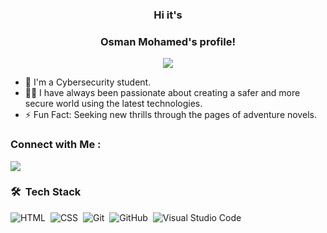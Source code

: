 

<h3 align="center">
  Hi it's 
</h3>
<h3 align="center" color="green">
  Osman Mohamed's profile!
</h3>

<!-- Typing SVG by DenverCoder1 - https://github.com/DenverCoder1/readme-typing-svg -->
<p align="center">
  <a href="https://github.com/DenverCoder1/readme-typing-svg"><img src="https://readme-typing-svg.herokuapp.com/?lines=Cyber-Security%20Engineer;Learning%20Junkie%20and%20A%20Books%20Lover&font=Fira%20Code&center=true&width=440&height=45&color=f75c7e&vCenter=true&size=22"></a>
</p> 

- 🏢 I'm a Cybersecurity student.
- 👨‍💻 I have always been passionate about creating a safer and more secure world using the latest technologies.
- ⚡ Fun Fact: Seeking new thrills through the pages of adventure novels.

### Connect with Me :
<!-- https://www.linkedin.com/in/osmanz/ -->
<a href="https://www.linkedin.com/in/osmanz/" target="_blank"><img src="https://img.shields.io/badge/-Osman%20Mohamed-0077B5?style=for-the-badge&logo=Linkedin&logoColor=white"/></a>
### 🛠 &nbsp;Tech Stack
![HTML](https://img.shields.io/badge/-HTML-05122A?style=flat&logo=HTML5)&nbsp;
![CSS](https://img.shields.io/badge/-CSS-05122A?style=flat&logo=CSS3&logoColor=1572B6)&nbsp;
![Git](https://img.shields.io/badge/-Git-05122A?style=flat&logo=git)&nbsp;
![GitHub](https://img.shields.io/badge/-GitHub-05122A?style=flat&logo=github)&nbsp;
![Visual Studio Code](https://img.shields.io/badge/-Visual%20Studio%20Code-05122A?style=flat&logo=visual-studio-code&logoColor=007ACC)&nbsp;
